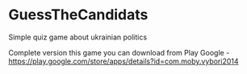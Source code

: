 GuessTheCandidats
=================

Simple quiz game about ukrainian politics

Complete version this game you can download from Play Google - https://play.google.com/store/apps/details?id=com.moby.vybori2014

